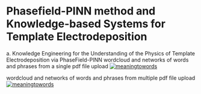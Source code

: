 # Phasefield-PINN method and Knowledge-based Systems for Template Electrodeposition

a. Knowledge Engineering for the Understanding of the Physics of Template Electrodeposition via PhaseField-PINN
wordcloud and networks of words and phrases from a single pdf file upload
[![meaningtowords](https://img.shields.io/badge/WordPhraseGraphsPhiPINN-streamlit-red)](https://templateelectrodepositionphipinn-wordgraph.streamlit.app/)

wordcloud and networks of words and phrases from multiple pdf file upload
[![meaningtowords](https://img.shields.io/badge/MultiWordPhraseGraphsPhiPINN-streamlit-red)](https://electrodepositionphipinn-multiwordgraph.streamlit.app/)
